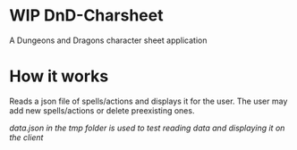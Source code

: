 # WIP DnD-Charsheet
A Dungeons and Dragons character sheet application

# How it works
Reads a json file of spells/actions and displays it for the user. The user may add new spells/actions or delete preexisting ones.

*data.json in the tmp folder is used to test reading data and displaying it on the client*
